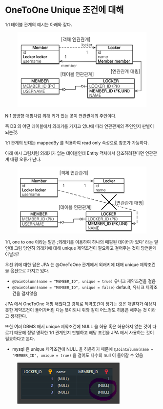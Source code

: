 # OneToOne Unique 조건에 대해



1:1 테이블 관계의 예시는 아래와 같다.

<figure><img src="../../.gitbook/assets/image (11).png" alt=""><figcaption></figcaption></figure>

N:1 양방향 매핑처럼 외래 키가 있는 곳이 연관관계의 주인이다.

즉 DB 의 어떤 테이블에서 외래키를 가지고 있냐에 따라 연관관계의 주인인지 판별이 되는것.

1:1 관계의 반대는 mappedBy 를 적용하여 read only 속성으로 참조가 가능하다.

아래 예시 그림처럼 외래키가 없는 테이블인데 Entity 객체에서 참조하려한다면 연관관계 매핑 오류가 난다.

<figure><img src="../../.gitbook/assets/image (3) (2) (1).png" alt=""><figcaption></figcaption></figure>

1:1, one to one 이라는 말은 ;외래키를 이용하여 하나의 매핑된 데이터가 있다’ 라는 말인데 그럼 당연히 외래키에 대해 unique 제약조건이 필요하고 걸어주는 것이 당연한게 아닐까?

우선 위에 대한 답은 JPA 는 @OneToOne 관계에서 외래키에 대해 unique 제약조건을 옵션으로 가지고 있다.

* `@JoinColumn(name = "MEMBER_ID", unique = true)` 유니크 제약조건을 걸음
* `@JoinColumn(name = "MEMBER_ID", unique = false)` default, 유니크 제약조건을 걸지않음

JPA 에서 OneToOne 매핑 해줬다고 강제로 제약조건이 생기는 것은 개발자가 예상치 못한 제약조건이 들어가버린 다는 뜻이되니 위와 같이 어느정도 허용은 해주는 것 이라고 생각한다.

또한 여러 DBMS 에서 unique 제약조건에 NULL 을 허용 혹은 허용하지 않는 것이 다르기 때문에 정말 명확한 1:1 관계인지 판별하고 해당 조건을 JPA 에서 사용하는 것이 필요하다고 본다.

* mysql 은 unique 제약조건에 NULL 을 허용하기 때문에 `@JoinColumn(name = "MEMBER_ID", unique = true)` 을 걸어도 다수의 null 이 들어갈 수 있음

<figure><img src="../../.gitbook/assets/image (6) (2).png" alt=""><figcaption></figcaption></figure>
